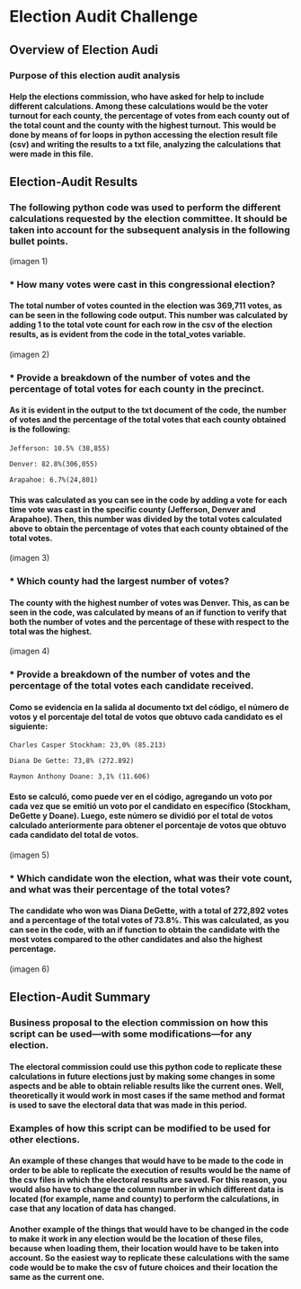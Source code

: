 # Election Audit Challenge

## Overview of Election Audi

### Purpose of this election audit analysis

#### Help the elections commission, who have asked for help to include different calculations. Among these calculations would be the voter turnout for each county, the percentage of votes from each county out of the total count and the county with the highest turnout. This would be done by means of for loops in python accessing the election result file (csv) and writing the results to a txt file, analyzing the calculations that were made in this file.

## Election-Audit Results

### The following python code was used to perform the different calculations requested by the election committee. It should be taken into account for the subsequent analysis in the following bullet points.

(imagen 1)

### * How many votes were cast in this congressional election?

#### The total number of votes counted in the election was 369,711 votes, as can be seen in the following code output. This number was calculated by adding 1 to the total vote count for each row in the csv of the election results, as is evident from the code in the total_votes variable.

(imagen 2)

### * Provide a breakdown of the number of votes and the percentage of total votes for each county in the precinct.

#### As it is evident in the output to the txt document of the code, the number of votes and the percentage of the total votes that each county obtained is the following:

    Jefferson: 10.5% (38,855)

    Denver: 82.8%(306,055)

    Arapahoe: 6.7%(24,801)

#### This was calculated as you can see in the code by adding a vote for each time vote was cast in the specific county (Jefferson, Denver and Arapahoe). Then, this number was divided by the total votes calculated above to obtain the percentage of votes that each county obtained of the total votes.

(imagen 3)

### * Which county had the largest number of votes?

#### The county with the highest number of votes was Denver. This, as can be seen in the code, was calculated by means of an if function to verify that both the number of votes and the percentage of these with respect to the total was the highest.

(imagen 4)

### * Provide a breakdown of the number of votes and the percentage of the total votes each candidate received.

#### Como se evidencia en la salida al documento txt del código, el número de votos y el porcentaje del total de votos que obtuvo cada candidato es el siguiente:

    Charles Casper Stockham: 23,0% (85.213)

    Diana De Gette: 73,8% (272.892)

    Raymon Anthony Doane: 3,1% (11.606)

#### Esto se calculó, como puede ver en el código, agregando un voto por cada vez que se emitió un voto por el candidato en específico (Stockham, DeGette y Doane). Luego, este número se dividió por el total de votos calculado anteriormente para obtener el porcentaje de votos que obtuvo cada candidato del total de votos.

(imagen 5)

### * Which candidate won the election, what was their vote count, and what was their percentage of the total votes?

#### The candidate who won was Diana DeGette, with a total of 272,892 votes and a percentage of the total votes of 73.8%. This was calculated, as you can see in the code, with an if function to obtain the candidate with the most votes compared to the other candidates and also the highest percentage.

(imagen 6)


## Election-Audit Summary

### Business proposal to the election commission on how this script can be used—with some modifications—for any election.

#### The electoral commission could use this python code to replicate these calculations in future elections just by making some changes in some aspects and be able to obtain reliable results like the current ones. Well, theoretically it would work in most cases if the same method and format is used to save the electoral data that was made in this period.

### Examples of how this script can be modified to be used for other elections.

#### An example of these changes that would have to be made to the code in order to be able to replicate the execution of results would be the name of the csv files in which the electoral results are saved. For this reason, you would also have to change the column number in which different data is located (for example, name and county) to perform the calculations, in case that any location of data has changed.

#### Another example of the things that would have to be changed in the code to make it work in any election would be the location of these files, because when loading them, their location would have to be taken into account. So the easiest way to replicate these calculations with the same code would be to make the csv of future choices and their location the same as the current one.
